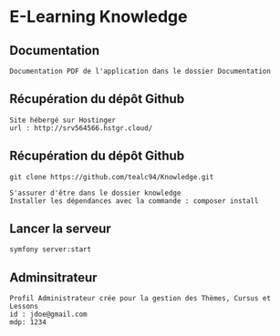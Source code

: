 # E-Learning Knowledge

## Documentation
```
Documentation PDF de l'application dans le dossier Documentation

```
## Récupération du dépôt Github
```
Site hébergé sur Hostinger
url : http://srv564566.hstgr.cloud/
```
## Récupération du dépôt Github
```
git clone https://github.com/tealc94/Knowledge.git

S'assurer d'être dans le dossier knowledge
Installer les dépendances avec la commande : composer install

```
## Lancer la serveur
```
symfony server:start

```
## Adminsitrateur
```
Profil Administrateur crée pour la gestion des Thèmes, Cursus et Lessons
id : jdoe@gmail.com
mdp: 1234

```
